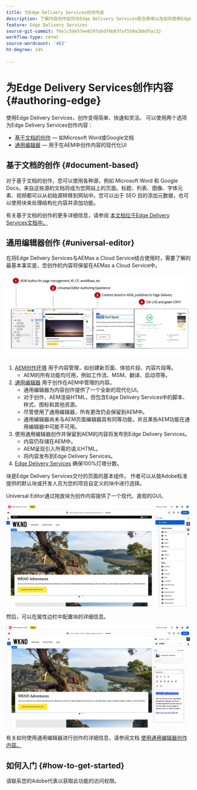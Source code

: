 ```yaml
---
title: 为Edge Delivery Services创作内容
description: 了解内容创作如何与Edge Delivery Services配合使用以及如何使用Edge Delivery Services创作AEM内容。
feature: Edge Delivery Services
source-git-commit: f6e1c5de57ee0297abdf6b03faf550a266dfac32
workflow-type: tm+mt
source-wordcount: '463'
ht-degree: 14%

---
```



# 为Edge Delivery Services创作内容 {#authoring-edge}

使用Edge Delivery Services，创作变得简单、快速和灵活。 可以使用两个选项为Edge Delivery Services创作内容：

* [基于文档的创作](#document-based)  — 如Microsoft Word或Google文档
* [通用编辑器](#universal-editor)  — 用于在AEM中创作内容的现代化UI

## 基于文档的创作 {#document-based}

对于基于文档的创作，您可以使用各种源，例如 Microsoft Word 和 Google Docs。来自这些源的文档将成为您网站上的页面。标题、列表、图像、字体元素、视频都可以从初始源转移到网站中。您可以出于 SEO 目的添加元数据，也可以使用块来处理结构化内容并添加功能。

有关基于文档的创作的更多详细信息，请参阅 [本文档位于Edge Delivery Services文档中。](https://www.aem.live/docs/authoring)

## 通用编辑器创作 {#universal-editor}

在将Edge Delivery Services与AEMas a Cloud Service结合使用时，需要了解的最基本事实是，您创作的内容将保留在AEMas a Cloud Service中。

![AEM创作如何与Edge Delivery Services配合使用](assets/how-aem-edge-works.png)

1. [AEM创作环境](/help/sites-cloud/authoring/getting-started/quick-start.md) 用于内容管理，如创建新页面、体验片段、内容片段等。
   * AEM的所有功能均可用，例如工作流、MSM、翻译、启动项等。
1. [通用编辑器](/help/implementing/universal-editor/authoring.md) 用于创作在AEM中管理的内容。
   * 通用编辑器为内容创作提供了一个全新的现代化UI。
   * 对于创作，AEM渲染HTML，但包含Edge Delivery Services中的脚本、样式、图标和其他资源。
   * 尽管使用了通用编辑器，所有更改仍会保留到AEM中。
   * 通用编辑器尚未与AEM页面编辑器具有同等功能，并且某些AEM功能在通用编辑器中可能不可用。
1. 使用通用编辑器创作并保留到AEM的内容将发布到Edge Delivery Services。
   * 内容仍存储在AEM中。
   * AEM呈现引入所需的语义HTML。
   * 将内容发布到Edge Delivery Services。
1. [Edge Delivery Services](https://www.aem.live/home) 确保100%灯塔分数。

块是Edge Delivery Services交付的页面的基本组件。 作者可以从按Adobe标准提供的默认块或开发人员为您的项目自定义的块中进行选择。

Universal Editor通过拖放块为创作内容提供了一个现代、直观的GUI。

![在通用编辑器中拖放块](assets/blocks.png)

然后，可以在属性边栏中配置块的详细信息。

![配置块属性](assets/block-properties.png)

有关如何使用通用编辑器进行创作的详细信息，请参阅文档 [使用通用编辑器创作内容。](/help/implementing/universal-editor/authoring.md)

## 如何入门 {#how-to-get-started}

请联系您的Adobe代表以获取此功能的访问权限。
